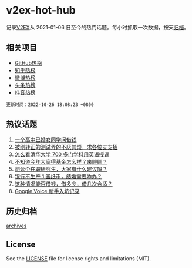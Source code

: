 # v2ex-hot-hub

 记录[V2EX](https://www.v2ex.com/)从 2021-01-06 日至今的热门话题。每小时抓取一次数据，按天[归档](archives)。
 
 ## 相关项目

- [GitHub热榜](https://github.com/snaildev/github-hot-hub)
- [知乎热榜](https://github.com/snaildev/zhihu-hot-hub)
- [微博热榜](https://github.com/snaildev/weibo-hot-hub)
- [头条热榜](https://github.com/snaildev/toutiao-hot-hub)
- [抖音热榜](https://github.com/snaildev/douyin-hot-hub)


 `更新时间：2022-10-26 18:08:23 +0800`

## 热议话题

1. [一个高中已婚女同学问借钱](https://www.v2ex.com/t/889894)
1. [被刚转正的测试弄的不厌其烦，求各位支支招](https://www.v2ex.com/t/890025)
1. [怎么看清华大学 700 多门学科用英语授课](https://www.v2ex.com/t/889972)
1. [不知道今年大家得基金怎么样？来聊聊？](https://www.v2ex.com/t/889796)
1. [想读个在职研究生，大家有什么建议吗？](https://www.v2ex.com/t/889883)
1. [银行不生产 1 园纸币，结婚需要咋办？](https://www.v2ex.com/t/889981)
1. [这种情况能否借钱，借多少，借几次合适？](https://www.v2ex.com/t/889908)
1. [Google Voice 新手入坑记录](https://www.v2ex.com/t/889787)

## 历史归档

[archives](archives)

## License

See the [LICENSE](LICENSE) file for license rights and limitations (MIT).
